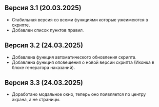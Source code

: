 ## Версия 3.1 (20.03.2025)
- Стабильная версия со всеми функциями которые ужеимеются в скрипте.
- Добавлен список пунктов правил.

## Версия 3.2 (24.03.2025)
- Добавлена функция автоматического обновления скрипта.
- Добавлена функция оповещения о новой версии скрипта (Иконка в блоке генератора наказаний).

## Версия 3.3 (24.03.2025)
- Доработано модальное окно, теперь оно появляется по центру экрана, а не страницы.
